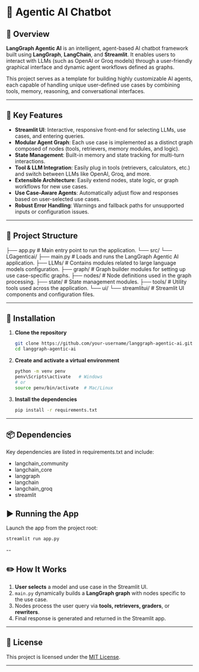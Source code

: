 # 🤖  Agentic AI Chatbot

## 🧠 Overview

**LangGraph Agentic AI** is an intelligent, agent-based AI chatbot framework built using **LangGraph**, **LangChain**, and **Streamlit**. It enables users to interact with LLMs (such as OpenAI or Groq models) through a user-friendly graphical interface and dynamic agent workflows defined as graphs.

This project serves as a template for building highly customizable AI agents, each capable of handling unique user-defined use cases by combining tools, memory, reasoning, and conversational interfaces.

---

## 🚀 Key Features

* **Streamlit UI**: Interactive, responsive front-end for selecting LLMs, use cases, and entering queries.
* **Modular Agent Graph**: Each use case is implemented as a distinct graph composed of nodes (tools, retrievers, memory modules, and logic).
* **State Management**: Built-in memory and state tracking for multi-turn interactions.
* **Tool & LLM Integration**: Easily plug in tools (retrievers, calculators, etc.) and switch between LLMs like OpenAI, Groq, and more.
* **Extensible Architecture**: Easily extend nodes, state logic, or graph workflows for new use cases.
* **Use Case-Aware Agents**: Automatically adjust flow and responses based on user-selected use cases.
* **Robust Error Handling**: Warnings and fallback paths for unsupported inputs or configuration issues.

---

## 📁 Project Structure

├── app.py                         # Main entry point to run the application.
└── src/
    └── LGagenticai/
        ├── main.py               # Loads and runs the LangGraph Agentic AI application.
        ├── LLMs/                 # Contains modules related to large language models configuration.
        ├── graph/                # Graph builder modules for setting up use case-specific graphs.
        ├── nodes/                # Node definitions used in the graph processing.
        ├── state/                # State management modules.
        ├── tools/                # Utility tools used across the application.
        └── ui/
            └── streamlitui/      # Streamlit UI components and configuration files.
            
---

## 🔧 Installation

1. **Clone the repository**

   ```bash
   git clone https://github.com/your-username/langgraph-agentic-ai.git
   cd langgraph-agentic-ai
   ```

2. **Create and activate a virtual environment**

   ```bash
   python -m venv penv
   penv\Scripts\activate   # Windows
   # or
   source penv/bin/activate  # Mac/Linux
   ```

3. **Install the dependencies**

   ```bash
   pip install -r requirements.txt
   ```

---

## 📦 Dependencies

Key dependencies are listed in requirements.txt and include:
- langchain_community
- langchain_core
- langgraph
- langchain
- langchain_groq
- streamlit

## ▶️ Running the App

Launch the app from the project root:

```bash
streamlit run app.py
```
-- 

## ✏️ How It Works

1. **User selects** a model and use case in the Streamlit UI.
2. `main.py` dynamically builds a **LangGraph graph** with nodes specific to the use case.
3. Nodes process the user query via **tools, retrievers, graders**, or **rewriters**.
4. Final response is generated and returned in the Streamlit app.

---

## 🪪 License

This project is licensed under the [MIT License](LICENSE).

---
